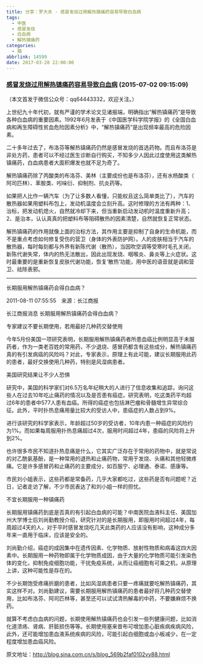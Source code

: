 ```yaml
---
title: 分享：罗大夫 - 感冒发烧过用解热镇痛药容易导致白血病
tags:
  - 中医
  - 感冒发烧
  - 白血病
  - 解热镇痛药
categories:
  - 摘
abbrlink: 14599
date: 2017-03-28 22:00:00
---
```

###  [感冒发烧过用解热镇痛药容易导致白血病](http://blog.sina.com.cn/s/blog_569b2faf0102vy88.html  "跳转至原文")  (2015-07-02 09:15:09)  

（本文首发于微信公众号：qq64443332，欢迎关注。）  

上世纪九十年代初，就有严谨的学术论文见诸报端，明确指出“解热镇痛药”是导致各种白血病的重要因素。1992年6月发表于《中国医学科学院学报》的《全国白血病和再生障碍性贫血危险因素分析》中，“解热镇痛药”是出现频率最高的危险因素。

二十多年过去了，布洛芬等解热镇痛药仍然是感冒发烧的首选药物。而且布洛芬是非处方药，患者可以不经过医生诊断自行购买，不知多少人因此过度使用这类解热镇痛药，白血病患者大面积爆发也就不足为奇了。

解热镇痛药除了丙酸类的布洛芬、美林（主要成份也是布洛芬），还有水杨酸类（ 阿司匹林）、苯胺类、吲哚衍、抑制剂、抗炎药等。

如果把人比作一辆汽车（为了让多数人看懂，只能权且这么简单类比了），汽车的散热器如果用塑料布包上，发动机温度会立刻升高。这时修理的方法有两种：1、治标，把发动机熄火，自然就冷却下来，但当重新启动发动机时温度重新升高；2、是治本，认认真真的把塑料布等阻碍散热的因素清楚，自然就恢复正常状态。

解热镇痛药的作用就像上面的治标方法，其作用主要是抑制了自身的生命机能，而不是重点考虑如何修复受伤的营卫（身体的外表防护网）。人的皮肤相当于汽车的散热器，每时每刻都与外界有新陈代谢（散热），当因吹空调等受寒时毛孔关闭，新陈代谢失常，体内的热无法散出，因此出现发烧、咽喉炎、鼻炎等上火症状。这时最重要的是重新恢复皮肤代谢功能，恢复‘散热’功能，用中医的语音就是调和营卫、祛除表邪。

--------------------------------------------------------------------------

长期服用解热镇痛药会得白血病？

2011-08-11 07:55:55　来源：长江商报

长江商报消息 长期服用解热镇痛药会得白血病？

专家建议不要长期使用，若用最好几种药交替使用

今年5月份美国一项研究表明，长期服用解热镇痛药者所患血癌比例明显高于未服药者，作为一类老百姓的常用药，不少退烧、感冒药都含有这些成分，解热镇痛药真的有引发病癌的风险吗？对此，专家表示，原理上有此可能，建议长期服用此药的患者，最好交换使用几种药，特别是风湿病患者。

美国研究结果让不少人恐惧

研究中，美国的科学家们对6.5万名年纪稍大的人进行了信息收集和追踪，询问这些人在过去10年吃止痛药的情况以及是否患有癌症。研究表明，吃这类药平均超过6年的患者中577人患有血癌。所得的癌症也包括淋巴瘤和骨髓增生异常综合征。此外，平时扑热息痛用量比较大的受访人中，患癌症的人数占到9%。

进行该研究的科学家表示，年龄超过50岁的受访者，10年内患一种癌症的风险约为1%。而如果每周服用扑热息痛超过4次，服用时间超过4年，患癌的风险将上升到2%。

也许很多市民不知道扑热息痛是什么，它其实广泛存在于常用的药物中，就是常说的对乙酰氨基酚，是一种常用的退热和止痛药物，常用于发烧、头痛和其他轻微疼痛。它是许多感冒药和止痛药的主要成分，如百服宁、必理通、泰诺、感康等。

市民刘小姐表示，这些药都是常备药，几乎大家都吃过，这些药是否有问题呢？近日，记者走访了解，不少市民表达了和刘小姐一样的担忧。

不宜长期服用一种镇痛药

长期服用镇痛药到底是否真的有引起白血病的可能？中南医院血液科主任、美国加州大学博士后刘尚勤教授介绍，研究针对的是长期服用，即服用时间超过4年，每周超过4天的人，对于平时感冒发烧吃几天此类药的人应该没有影响，这种成分多年来一直用于临床，应该是安全的。

刘尚勤介绍，癌症的成因集中在遗传因素、化学物质、放射性物质和病毒这四大因素中。长期服用一种药物即属于化学物质成因，由于大量的化学物质可能引发染色体的变化，抑制免疫细胞功能，干扰免疫系统，从而让癌细胞有可乘之机，从原理上讲，这种可能性是存在的。

不少长期饱受疼痛折磨的患者，比如风湿病患者只要一疼痛就要吃解热镇痛药，其实这样不对。刘尚勤建议，需要长期服用解热镇痛药的患者最好将几种药交替使用，比如布洛芬、阿司匹林等，甚至还可以试试清热解毒的中药，不要嫌麻烦不换药。

就算不考虑白血病的问题，长期使用解热镇痛药也会引发一些列健康问题，比如消化道溃疡、肾病、肝脏损伤等等。长期使用塞来昔布可增加患心脏疾病疾病风险，此外，还可能增加患血液系统疾病的风险，可能引起白细胞或血小板减少，在一定程度增加患血癌风险。

原文地址：http://blog.sina.com.cn/s/blog_569b2faf0102vy88.html